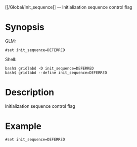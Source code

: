 [[/Global/Init_sequence]] -- Initialization sequence control flag

# Synopsis
GLM:
~~~
#set init_sequence=DEFERRED
~~~
Shell:
~~~
bash$ gridlabd -D init_sequence=DEFERRED
bash$ gridlabd --define init_sequence=DEFERRED
~~~

# Description

Initialization sequence control flag

# Example

~~~
#set init_sequence=DEFERRED
~~~
